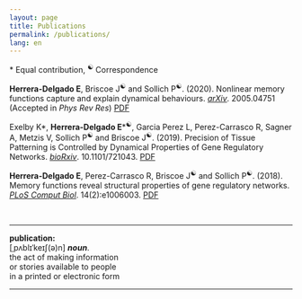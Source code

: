 ```yaml
---
layout: page
title: Publications
permalink: /publications/
lang: en
---
```


\* Equal contribution, <sup>☯</sup> Correspondence

**Herrera-Delgado E**, Briscoe J<sup>☯</sup> and Sollich P<sup>☯</sup>. (2020). Nonlinear memory functions capture and explain dynamical behaviours. [*arXiv*](https://doi.org/10.1101/721043). 2005.04751 (Accepted in *Phys Rev Res*) [PDF]({{edgar-hd.github.io}}/assets/papers/2005.04751v1.pdf)

Exelby K\*, **Herrera-Delgado E**\*<sup>☯</sup>, Garcia Perez L, Perez-Carrasco R, Sagner A, Metzis V, Sollich P<sup>☯</sup> and Briscoe J<sup>☯</sup>. (2019). Precision of Tissue Patterning is Controlled by Dynamical Properties of Gene Regulatory Networks. [*bioRxiv*](https://arxiv.org/abs/2005.04751v1). 10.1101/721043. [PDF]({{edgar-hd.github.io}}/assets/papers/721043.full.pdf)

**Herrera-Delgado E**, Perez-Carrasco R, Briscoe J<sup>☯</sup> and Sollich P<sup>☯</sup>. (2018). Memory functions reveal structural properties of gene regulatory networks. [*PLoS Comput Biol*](https://doi.org/10.1371/journal.pcbi.1006003). 14(2):e1006003. [PDF]({{edgar-hd.github.io}}/assets/papers/journal.pcbi.1006003.full.pdf)


<br/>


---

**publication:**<br/>
[ˌpʌblɪˈkeɪʃ(ə)n] ***noun***.<br/>
the act of making information<br/>
or stories available to people<br/>
in a printed or electronic form

---